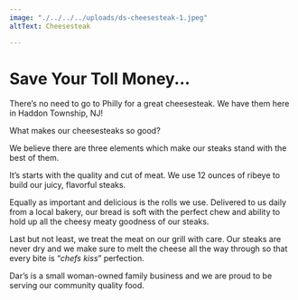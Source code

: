 ```yaml
---
image: "./../../../uploads/ds-cheesesteak-1.jpeg"
altText: Cheesesteak

---
```

# Save Your Toll Money...

There’s no need to go to Philly for a great cheesesteak. We have them here in Haddon Township, NJ! 

What makes our cheesesteaks so good? 

We believe there are three elements which make our steaks stand with the best of them. 

It’s starts with the quality and cut of meat.  We use 12 ounces of ribeye to build our juicy, flavorful steaks.

Equally as important and delicious is the rolls we use. Delivered to us daily from a local bakery, our bread is soft with the perfect chew and ability to hold up all the cheesy meaty goodness of our steaks.   
  
Last but not least, we treat the meat on our grill with care. Our steaks are never dry and we make sure to melt the cheese all the way through so that every bite is “_chefs kiss_” perfection.

Dar’s is a small woman-owned family business and we are proud to be serving our community quality food. 